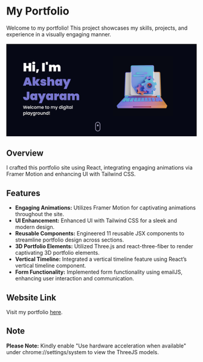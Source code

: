 
# My Portfolio

Welcome to my portfolio! This project showcases my skills, projects, and experience in a visually engaging manner.<br>
<br>
![Hero Section](src/assets/screenshot_hero_section.png)

## Overview

I crafted this portfolio site using React, integrating engaging animations via Framer Motion and enhancing UI with Tailwind CSS.

## Features

- **Engaging Animations:** Utilizes Framer Motion for captivating animations throughout the site.
- **UI Enhancement:** Enhanced UI with Tailwind CSS for a sleek and modern design.
- **Reusable Components:** Engineered 11 reusable JSX components to streamline portfolio design across sections.
- **3D Portfolio Elements:** Utilized Three.js and react-three-fiber to render captivating 3D portfolio elements.
- **Vertical Timeline:** Integrated a vertical timeline feature using React’s vertical timeline component.
- **Form Functionality:** Implemented form functionality using emailJS, enhancing user interaction and communication.

## Website Link

Visit my portfolio [here](https://akshay-jayaram.github.io/myWebsite_One/).

## Note

**Please Note:** Kindly enable "Use hardware acceleration when available" under chrome://settings/system to view the ThreeJS models.

